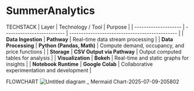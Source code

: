 # SummerAnalytics
TECHSTACK
| Layer                | Technology / Tool          | Purpose                                        |
| -------------------- | -------------------------- | ---------------------------------------------- |
| **Data Ingestion**   | **Pathway**                | Real-time data stream processing               |
| **Data Processing**  | **Python (Pandas, Math)**  | Compute demand, occupancy, and price functions |
| **Storage**          | **CSV Output via Pathway** | Output computed tables for analysis            |
| **Visualization**    | **Bokeh**                  | Real-time and static graphs for insights       |
| **Notebook Runtime** | **Google Colab**           | Collaborative experimentation and development  |


FLOWCHART
![Untitled diagram _ Mermaid Chart-2025-07-09-205802](https://github.com/user-attachments/assets/3fa635eb-d786-413d-9c05-dbc9a93c7e33)
